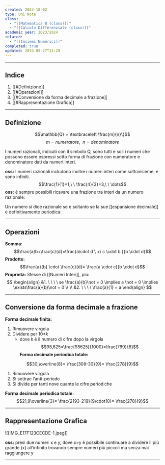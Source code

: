 ```yaml
---
created: 2023-10-02
type: Uni Note
class:
  - "[[Matematica 0 (class)]]"
  - "[[Calcolo Differenziale (class)]]"
academic year: 2023/2024
related:
  - "[[Insiemi Numerici]]"
completed: true
updated: 2024-05-27T13:29
---
```

---
## Indice
1. [[#Definizione]]
2. [[#Operazioni]]
3. [[#Conversione da forma decimale a frazione]]
4. [[#Rappresentazione Grafica]]

---
## Definizione
$$\mathbb{Q} = \textbraceleft  \frac{m}{n}\}$$
$$m = numeratore,\ \ n = denominatore $$

I numeri razionali, indicati con il simbolo Q, sono tutti e soli i numeri che possono essere espressi sotto forma di frazione con numeratore e denominatore dati da numeri interi. 

**oss:** I numeri razionali includono inoltre i numeri interi come sottoinsieme, e sono infiniti.
$$\frac{1}{1}=1,\ \ \frac{4}{2}=3,\ \  \dots$$
**oss:** è sempre possibili ricavare una frazione tra interi da un numero razionale:

Un numero si dice razionale se e soltanto se la sue [[espansione decimale]] è definitivamente periodica

---
## Operazioni
**Somma:** $$\frac{a}b+\frac{c}{d}=\frac{a\cdot d \ +\ c \cdot b }{b \cdot d}$$
**Prodotto:** $$\frac{a}{b} \cdot \frac{c}{d}= \frac{a \cdot c}{b \cdot d}$$
**Proprietà:**
Stesse di [[Numeri Interi]], più:
$$
\begin{align}
&1. \ \ \ \ se \frac{a}{b}\not = 0 \implies a \not = 0 \implies \exists\frac{a}{b}\not = 0 \\ \\
&2. \ \ \ \ \frac{a}{1} = a
\end{align}
$$

---
## Conversione da forma decimale a frazione
**Forma decimale finita:** 
1. Rimuovere virgola
2. Dividere per 10\**k*
	- dove k è il numero di cifre dopo la virgola
$$98,625=\frac{98625}{1000}=\frac{789}{8}$$
**Forma decimale periodica totale:**

$$30,\overline{8}= \frac{308-30}{9}= \frac{278}{9}$$

1. Rimuovere virgola
2. Si sottrae l’anti-periodo
3. Si divide per tanti nove quante le cifre periodiche

**Forma decimale periodica totale:**
$$21,9\overline{3}= \frac{2193-219}{9\cdot10}= \frac{278}{9}$$

---
## Rappresentazione Grafica

![[IMG_E17F123CECDE-1.jpeg]]

**oss:** presi due numeri x e y, dove x>y è possibile continuare a dividere il più grande (x) all'infinito trovando sempre numeri più piccoli ma senza mai raggiungere y

---